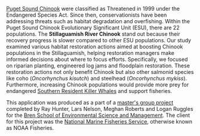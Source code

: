 [Puget Sound Chinook](https://www.fisheries.noaa.gov/west-coast/endangered-species-conservation/puget-sound-chinook-salmon) were classified as Threatened in 1999 under the Endangered Species Act. Since then, conservationists have been addressing threats such as habitat degradation and overfishing. Within the Puget Sound Chinook Evolutionary Significant Unit (ESU), there are 22 populations. The **Stillaguamish River Chinook** stand out because their recovery progress is slower compared to other ESU populations. Our study examined various habitat restoration actions aimed at boosting Chinook populations in the Stillaguamish, helping restoration managers make informed decisions about where to focus efforts. Specifically, we focused on riparian planting, engineered log jams and floodplain restoration. These restoration actions not only benefit Chinook but also other salmonid species like coho (*Oncorhynchus kisutch*) and steelhead (*Oncorhynchus mykiss*). Furthermore, increasing Chinook populations would provide more prey for endangered [Southern Resident Killer Whales](https://www.fisheries.noaa.gov/west-coast/endangered-species-conservation/southern-resident-killer-whale-orcinus-orca) and support fisheries.

This application was produced as a part of a [master's group project](https://bren.ucsb.edu/projects/prioritizing-chinook-salmon-habitat-restoration-southern-resident-killer-whale-recovery) completed by Ray Hunter, Lars Nelson, Meghan Roberts and Logan Ruggles for the [Bren School of Environmental Science and Management](https://bren.ucsb.edu/). The client for this project was the [National Marine Fisheries Service](https://www.fisheries.noaa.gov/), otherwise known as NOAA Fisheries.


